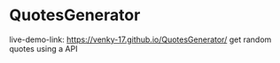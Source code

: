 # QuotesGenerator
live-demo-link: https://venky-17.github.io/QuotesGenerator/
get random quotes using a API
